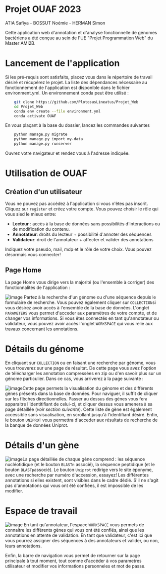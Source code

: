 # Projet OUAF 2023
ATIA Safiya - BOSSUT Noémie - HERMAN Simon

Cette application web d'annotation et d'analyse fonctionnelle de génomes bactériens a été conçue au sein de l'UE "Projet Programmation Web" du Master AMI2B. 

# Lancement de l'application
Si les pré-requis sont satisfaits, placez vous dans le répertoire de travail désiré et récupérez le projet. La liste des dépendances nécessaire au fonctionnement de l'application est disponible dans le fichier environment.yml. Un environnement conda peut être utilisé :
```bash
    git clone https://github.com/PlotosusLineatus/Projet_Web
    cd Projet_Web
    conda env create --file environment.yml
    conda activate OUAF
```

En vous plaçant à la base du dossier, lancez les commandes suivantes
```bash
    python manage.py migrate
    python manage.py import my-data
    python manage.py runserver
```
Ouvrez votre navigateur et rendez vous à l'adresse indiquée. 

# Utilisation de OUAF
## Création d'un utilisateur

Vous ne pouvez pas accédez à l'application si vous n'êtes pas inscrit. Cliquez sur `register` et créez votre compte. Vous pouvez choisir le rôle qui vous sied le mieux entre:
- **Lecteur** : accès à la base de données sans possibilités d'interactions ou de modification du contenu.
- **Annotateur**: droits du lecteur + possibilité d'annoter des séquences
- **Validateur**: droit de l'annotateur + affecter et valider des annotations

Indiquez votre pseudo, mail, mdp et le rôle de votre choix. Vous pouvez désormais vous connecter!

## Page Home

La page Home vous dirige vers la majorité (ou l'ensemble à corriger) des fonctionnalités de l'application :

![image](https://user-images.githubusercontent.com/75751225/217904756-ea7b69e0-dc0d-4b90-854e-3277ecfe9a11.png)
Partez à la recherche d'un génome ou d'une séquence depuis le formulaire de recherche. Vous pouvez également cliquer sur `COLLECTION`si vous désirez avoir accès à l'ensemble de la base de données. 
L'onglet `PARAMETERS` vous permet d'acceder aux paramètres de votre compte, et de changer vos informations.
Si vous êtes connectés en tant qu'annotateur ou validateur, vous pouvez avoir accès l'onglet `WORKSPACE` qui vous relie aux travaux concernant les annotations.

# Détails du génome
En cliquant sur `COLLECTION` ou en faisant une recherche par génome, vous vous trouverez sur une page de résultat. De cette page vous avez l'option de télécharger les annotation compressées en zip ou d'en savoir plus sur un génome particulier. Dans ce cas, vous arriverez à la page suivante :

![image](https://user-images.githubusercontent.com/75751225/218156782-ae7ff0b7-cd0f-430d-bd3e-05f8aeb355fa.png)Cette page permets la visualisation du génome et des différents gènes présents dans la base de données. Pour naviguer, il suffit de cliquer sur les flèches directionnelles. Passer au dessus des gènes vous fera apparaitre l'identitifiant de celui-ci, et cliquer dessus vous amenera à sa page détaillée (*voir section suivante*). 
Cette liste de gène est également accessible sans visualisation, en scrollant jusqu'à l'identifiant désiré. Enfin, le bouton `UNIPROT` vous permettra d'acceder aux résultats de recherche de la banque de données Uniprot.

# Détails d'un gène
![image](https://user-images.githubusercontent.com/75751225/218156946-1105dc67-1286-4452-a181-06c0e75cad6e.png)La page détaillée de chaque gène comprend : les séquence nucléotidique (et le bouton `BLASTn` associé), la séquence peptidique (et le bouton `BLASTp`associé). Le bouton `Uniprot` redirige vers le site éponyme, avec une recherche par numéro d'accession, essayez! Les différentes annotations si elles existent, sont visibles dans le cadre dédié. S'il ne s'agit pas d'annotations qui vous ont été confiées, il est impossible de les modifier. 

# Espace de travail
![image](https://user-images.githubusercontent.com/75751225/218157189-7caa244d-b4b1-4e45-9fb2-0e20e30251ba.png)
En tant qu'annotateur, l'espace `WORKSPACE` vous permets de connaitre les différents gènes qui vous ont été confiés, ainsi que les annotations en attente de validation.
En tant que validateur, c'est ici que vous pourrez assigner des séquences à des annotateurs et valider, ou non, leurs annotations.


Enfin, la barre de navigation vous permet de retourner sur la page principale à tout moment, tout comme d'accéder à vos parametres utilisateur et modifier vos informations personneles et mot de passe.
